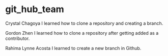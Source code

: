 # git_hub_team

Crystal Chagoya
I learned how to clone a repository and creating a branch. 

 Gordon Zhen
I learned how to clone a repository after getting added as a contributor.

 Rahima Lynne Acosta
 I learned to create a new branch in Github.

